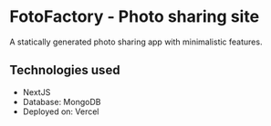 # FotoFactory - Photo sharing site

A statically generated photo sharing app with minimalistic features. <br/>

## Technologies used
<ul>
  <li> NextJS</li>
  <li> Database: MongoDB </li>
  <li> Deployed on: Vercel </li>
  </ul>
